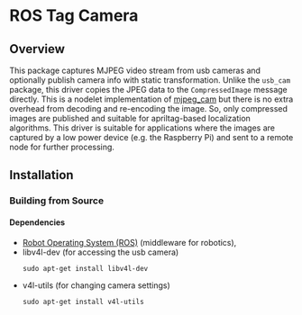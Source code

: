 # ROS Tag Camera

## Overview

This package captures MJPEG video stream from usb cameras and optionally publish camera info with static transformation. 
Unlike the `usb_cam` package, this driver copies the JPEG data to the `CompressedImage` message directly. 
This is a nodelet implementation of [mjpeg_cam](https://github.com/rsmohamad/mjpeg_cam) but there is no extra overhead from decoding and re-encoding the image. 
So, only compressed images are published and suitable for apriltag-based localization algorithms. 
This driver is suitable for applications where the images are captured by a low power device (e.g. the Raspberry Pi) and sent to a remote node for further processing. 

## Installation

### Building from Source

#### Dependencies

- [Robot Operating System (ROS)](http://wiki.ros.org) (middleware for robotics),
- libv4l-dev (for accessing the usb camera)
    ```$xslt
    sudo apt-get install libv4l-dev
    ```
- v4l-utils (for changing camera settings)
    ```$xslt
    sudo apt-get install v4l-utils
